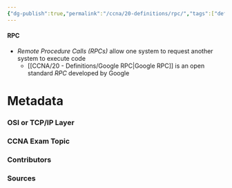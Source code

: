 ```yaml
---
{"dg-publish":true,"permalink":"/ccna/20-definitions/rpc/","tags":["defs_ccna"],"created":"2023-11-05T10:55:11.000-08:00","updated":"2023-11-07T13:43:36.435-08:00"}
---
```


#### RPC
- *Remote Procedure Calls (RPCs)* allow one system to request another system to execute code
	- [[CCNA/20 - Definitions/Google RPC\|Google RPC]] is an open standard *RPC* developed by Google

# Metadata
### OSI or TCP/IP Layer

### CCNA Exam Topic

### Contributors

### Sources
